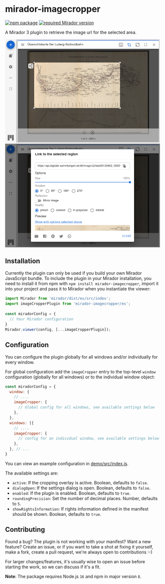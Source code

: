 # mirador-imagecropper

[![npm package][npm-badge]][npm]
[![required Mirador version][mirador-badge]][mirador]

A Mirador 3 plugin to retrieve the image url for the selected area.

![Screenshot1][screenshot1]
![Screenshot2][screenshot2]

## Installation

Currently the plugin can only be used if you build your own Mirador JavaScript bundle.
To include the plugin in your Mirador installation, you need to install it
from npm with `npm install mirador-imagecropper`, import it into your project
and pass it to Mirador when you instantiate the viewer:

```javascript
import Mirador from 'mirador/dist/es/src/index';
import imageCropperPlugin from 'mirador-imagecropper/es';

const miradorConfig = {
  // Your Mirador configuration
}
Mirador.viewer(config, [...imageCropperPlugin]);
```

## Configuration

You can configure the plugin globally for all windows and/or individually for
every window.

For global configuration add the `imageCropper` entry to the top-level
`window` configuration (globally for all windows) or to the individual window
object:

```javascript
const miradorConfig = {
  window: {
    // ....
    imageCropper: {
      // Global config for all windows, see available settings below
    },
  },
  windows: [{
    // ....
    imageCropper: {
      // config for an individual window, see available settings below
    },
  }, // ...
}
```

You can view an example configuration in [demo/src/index.js][demo-cfg].

The available settings are:

- `active`: If the cropping overlay is active. Boolean, defaults to `false`.
- `dialogOpen`: If the settings dialog is open. Boolean, defaults to `false`.
- `enabled`: If the plugin is enabled. Boolean, defaults to `true`.
- `roundingPrecision`: Set the number of decimal places. Number, defaults to `5`.
- `showRightsInformation`: If rights information defined in the manifest should be shown. Boolean, defaults to `true`.

## Contributing

Found a bug? The plugin is not working with your manifest? Want a new
feature? Create an issue, or if you want to take a shot at fixing it
yourself, make a fork, create a pull request, we're always open to
contributions :-)

For larger changes/features, it's usually wise to open an issue before
starting the work, so we can discuss if it's a fit.

**Note**: The package requires Node.js `16` and npm in major version `8`.

[demo-cfg]: https://github.com/dbmdz/mirador-imagecropper/blob/main/demo/src/index.js#L5-L52
[mirador]: https://github.com/ProjectMirador/mirador/releases/tag/v3.1.1
[mirador-badge]: https://img.shields.io/badge/Mirador-%E2%89%A53.1.1-blueviolet
[npm]: https://www.npmjs.org/package/mirador-imagecropper
[npm-badge]: https://img.shields.io/npm/v/mirador-imagecropper.png?style=flat-square
[screenshot1]: .docassets/screenshot1.png
[screenshot2]: .docassets/screenshot2.png

